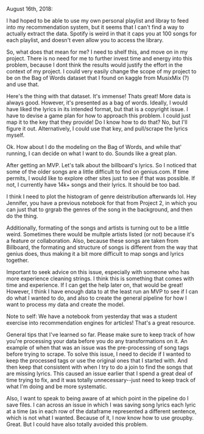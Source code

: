 August 16th, 2018:

I had hoped to be able to use my own personal playlist and libray to feed into my recommendation system, but it seems that I can't find a way to actually extract the data. Spotify is weird in that it caps you at 100 songs for each playlist, and doesn't even allow you to access the library.

So, what does that mean for me?
I need to shelf this, and move on in my project. There is no need for me to further invest time and energy into this problem, because I dont think the results would justify the effort in the context of my project. I could very easily change the scope of my project to be on the Bag of Words dataset that I found on kaggle from MusixMix (?) and use that.

Here's the thing with that dataset.
It's immense! Thats great! More data is always good. However, it's presented as a bag of words. Ideally, I would have liked the lyrics in its intended format, but that is a copyright issue. I have to devise a game plan for how to approach this problem. I could just map it to the key that they provide! Do I know how to do that? No, but I'll figure it out. Alternatively, I could use that key, and pull/scrape the lyrics myself.

Ok. How about I do the modeling on the Bag of Words, and while that' running, I can decide on what I want to do. Sounds like a great plan.



After getting an MVP.
Let's talk about the billboard's lyrics.
So I noticed that some of the older songs are a little difficult to find on genius.com. If time permits, I would like to explore other sites just to see if that was possible. If not, I currently have 14k+ songs and their lyrics. It should be too bad.

I think I need to plot the histogram of genre deistribution afterwards lol.
Hey Jennifer, you have a previous notebook for that from Project 2, in which you can just that to grgrab the genres of the song in the background, and then do the thing.

Additionally, formating of the songs and artists is turning out to be a little weird. Sometimes there would be multple artists listed (or not) because it's a feature or collaboration. Also, because these songs are taken from Billboard, the formating and structure of songs is different from the way that genius does, thus making it a bit more difficult to map songs and lyrics together.

Important to seek advice on this issue, especially with someone who has more experience cleaning strings. I think this is something that comes with time and experience. If I can get the help later on, that would be great! However, I think I have enough data to at the least run an MVP to see if I can do what I wanted to do, and also to create the general pipeline for how I want to process my data and create the model.

Note to self: We have a notebook from yesterday that was a student exercise into recommendation engines for articles! That's a great resource.


General tips that I've learned so far. Please make sure to keep track of how you're processing your data before you do any transformations on it. An example of when that was an issue was the pre-processing of song tags before trying to scrape.
To solve this issue, I need to decide if I wanted to keep the processed tags or use the original ones that I started with. And then keep that consistent with when I try to do a join to find the songs that are missing lyrics. This caused an issue earlier that I spend a great deal of time trying to fix, and it was totally unnecessary--just need to keep track of what I'm doing and be more systematic.

Also, I want to speak to being aware of at which point in the pipeline do I save files. I can across an issue in which I was saving song lyrics each lyric at a time (as in each row of the dataframe represented a different sentence, which is not what I wanted. Because of it, I now know how to use groupby. Great. But I could have also totally avoided this problem.


